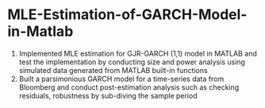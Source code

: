 # MLE-Estimation-of-GARCH-Model-in-Matlab
1. Implemented MLE estimation for GJR-GARCH (1,1) model in MATLAB and test the implementation by            conducting size and power analysis using simulated data generated from MATLAB built-in functions
2. Built a parsimonious GARCH model for a time-series data from Bloomberg and conduct post-estimation      analysis such as checking residuals, robustness by sub-diving the sample period
